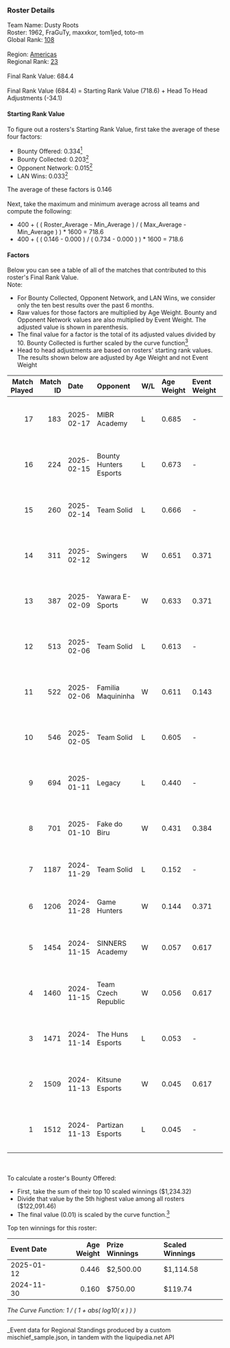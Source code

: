 ### Roster Details<br />
Team Name: Dusty Roots<br />
Roster: 1962, FraGuTy, maxxkor, tom1jed, toto-m<br />
Global Rank: [108](../../standings_global_2025_05_05.md)<br />
<br />
Region: [Americas]( ../../standings_americas_2025_05_05.md)<br />
Regional Rank: [23]( ../../standings_americas_2025_05_05.md)<br />
<br />
Final Rank Value:  684.4<br />
<br />
Final Rank Value (684.4) = Starting Rank Value (718.6) + Head To Head Adjustments (-34.1)<br />

#### Starting Rank Value<br />
To figure out a rosters's Starting Rank Value, first take the average of these four factors:<br />
- Bounty Offered: 0.334[<sup>1</sup>](#table2)
- Bounty Collected: 0.203[<sup>2</sup>](#table1)
- Opponent Network: 0.015[<sup>2</sup>](#table1)
- LAN Wins: 0.033[<sup>2</sup>](#table1)

The average of these factors is 0.146<br />
<br />
Next, take the maximum and minimum average across all teams and compute the following:<br />
- 400 + ( ( Roster_Average - Min_Average ) / ( Max_Average - Min_Average ) ) * 1600 = 718.6
- 400 + ( ( 0.146 - 0.000 ) / ( 0.734 - 0.000 ) ) * 1600 = 718.6


#### Factors<br />
Below you can see a table of all of the matches that contributed to this roster's Final Rank Value.<br />
Note:<br />

- For Bounty Collected, Opponent Network, and LAN Wins, we consider only the ten best results over the past 6 months.
- Raw values for those factors are multiplied by Age Weight. Bounty and Opponent Network values are also multiplied by Event Weight. The adjusted value is shown in parenthesis.
- The final value for a factor is the total of its adjusted values divided by 10. Bounty Collected is further scaled by the curve function[<sup>3</sup>](#curveFunction)
- Head to head adjustments are based on rosters' starting rank values. The results shown below are adjusted by Age Weight and not Event Weight
<span id="table1"></span><br />


| Match Played | Match ID | Date       | Opponent               | W/L | Age Weight | Event Weight | Bounty Collected | Opponent Network | LAN Wins  | H2H Adj. | Roster                                     |
| -: | -: | :- | :- | :- | :- | :- | :- | :- | :- | -: | :- |
|           17 |      183 | 2025-02-17 | MIBR Academy           | L   | 0.685      | -            | -                | -                | -         |   -12.53 | 1962, FraGuTy, maxxkor, tom1jed, toto-m    |
|           16 |      224 | 2025-02-15 | Bounty Hunters Esports | L   | 0.673      | -            | -                | -                | -         |   -14.79 | 1962, FraGuTy, maxxkor, tom1jed, toto-m    |
|           15 |      260 | 2025-02-14 | Team Solid             | L   | 0.666      | -            | -                | -                | -         |    -9.06 | 1962, FraGuTy, maxxkor, tom1jed, toto-m    |
|           14 |      311 | 2025-02-12 | Swingers               | W   | 0.651      | 0.371        | 0.004 (0.001)    | 0.298 (0.072)    | 0 (0.000) |     9.95 | 1962, FraGuTy, maxxkor, tom1jed, toto-m    |
|           13 |      387 | 2025-02-09 | Yawara E-Sports        | W   | 0.633      | 0.371        | 0.000 (0.000)    | 0.191 (0.045)    | 0 (0.000) |     6.95 | 1962, FraGuTy, maxxkor, tom1jed, toto-m    |
|           12 |      513 | 2025-02-06 | Team Solid             | L   | 0.613      | -            | -                | -                | -         |    -8.28 | 1962, FraGuTy, maxxkor, tom1jed, toto-m    |
|           11 |      522 | 2025-02-06 | Familia Maquininha     | W   | 0.611      | 0.143        | 0.000 (0.000)    | 0.072 (0.006)    | 0 (0.000) |     4.42 | 1962, FraGuTy, maxxkor, tom1jed, toto-m    |
|           10 |      546 | 2025-02-05 | Team Solid             | L   | 0.605      | -            | -                | -                | -         |    -8.27 | 1962, FraGuTy, maxxkor, tom1jed, toto-m    |
|            9 |      694 | 2025-01-11 | Legacy                 | L   | 0.440      | -            | -                | -                | -         |    -5.53 | 1962, FraGuTy, maxxkor, tom1jed, toto-m    |
|            8 |      701 | 2025-01-10 | Fake do Biru           | W   | 0.431      | 0.384        | 0.000 (0.000)    | 0.172 (0.029)    | 0 (0.000) |     3.71 | 1962, FraGuTy, maxxkor, tom1jed, toto-m    |
|            7 |     1187 | 2024-11-29 | Team Solid             | L   | 0.152      | -            | -                | -                | -         |    -2.11 | 1962, alexer, maxxkor, Owen$inhoM, tom1jed |
|            6 |     1206 | 2024-11-28 | Game Hunters           | W   | 0.144      | 0.371        | 0.000 (0.000)    | 0.033 (0.002)    | 0 (0.000) |     0.97 | 1962, alexer, maxxkor, Owen$inhoM, tom1jed |
|            5 |     1454 | 2024-11-15 | SINNERS Academy        | W   | 0.057      | 0.617        | 0.001 (0.000)    | 0.012 (0.000)    | 1 (0.057) |     0.76 | 1962, maxxkor, meyern, Owen$inhoM, tom1jed |
|            4 |     1460 | 2024-11-15 | Team Czech Republic    | W   | 0.056      | 0.617        | 0.000 (0.000)    | 0.016 (0.001)    | 1 (0.056) |     0.44 | 1962, maxxkor, meyern, Owen$inhoM, tom1jed |
|            3 |     1471 | 2024-11-14 | The Huns Esports       | L   | 0.053      | -            | -                | -                | -         |    -0.60 | 1962, maxxkor, meyern, Owen$inhoM, tom1jed |
|            2 |     1509 | 2024-11-13 | Kitsune Esports        | W   | 0.045      | 0.617        | 0.000 (0.000)    | 0.000 (0.000)    | 1 (0.045) |     0.20 | 1962, maxxkor, meyern, Owen$inhoM, tom1jed |
|            1 |     1512 | 2024-11-13 | Partizan Esports       | L   | 0.045      | -            | -                | -                | -         |    -0.37 | 1962, maxxkor, meyern, Owen$inhoM, tom1jed |

<br />
<span id="table2"></span><br />
To calculate a roster's Bounty Offered:<br />

- First, take the sum of their top 10 scaled winnings ($1,234.32)
- Divide that value by the 5th highest value among all rosters ($122,091.46)
- The final value (0.01) is scaled by the curve function.[<sup>3</sup>](#curveFunction)

Top ten winnings for this roster:<br />

| Event Date | Age Weight | Prize Winnings | Scaled Winnings |
| :- | -: | :- | :- |
| 2025-01-12 |      0.446 | $2,500.00      | $1,114.58       |
| 2024-11-30 |      0.160 | $750.00        | $119.74         |


<span id="curveFunction"></span>_The Curve Function: 1 / ( 1 + abs( log10( x ) ) )_<br />

---
_Event data for Regional Standings produced by a custom mischief_sample.json, in tandem with the liquipedia.net API<br />
